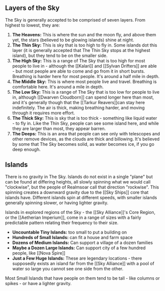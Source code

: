 ## Layers of the Sky

The Sky is generally accepted to be comprised of seven layers. From highest to lowest, they are:
1. **The Heavens:** This is where the sun and the moon fly, and above them yet, the stars (believed to be glowing islands) shine at night.
2. **The Thin Sky:** This is sky that is too high to fly in. Some islands dot this layer (it is generally accepted that The Thin Sky stops at the highest island), but they tend to be on the smaller side.
3. **The High Sky:** This is a range of The Sky that is too high for most people to live in - although the [[Kalari]] and [[Sylvan Drifters]] are able - but most people are able to come and go from it in short bursts. Breathing is harder here for most people. It's around a half mile in depth.
4. **The Middle Sky:** This is where most people live and travel. Breathing is comfortable here. It's around a mile in depth.
5. **The Low Sky:**  This is a range of The Sky that is too low for people to live in, although [[Dwarven Cloudborn]] can spend longer here than most, and it's generally though that the [[Tarkur Reavers]]can stay here indefinitely. The air is thick, making breathing harder, and moving through it requires more effort.
6. **The Thick Sky:** This is sky that is too thick - something like liquid water - to fly in. Like the Thin Sky, people can see some island here, and while they are larger than most, they appear barren.
7. **The Deeps:** This is an area that people can see only with telescopes and other remove devices, as the clouds are thick and billowing. It's believed by some that The Sky becomes solid, as water becomes ice, if you go deep enough.
## Islands

There is no gravity in The Sky. Islands do not exist in a single "plane" but can be found at differing heights, all slowly spinning what we would call "clockwise", but the people of Realmsoar call that direction "rockwise". This spinning creates a downward gravity due to the [[Sky Ships]] core that islands have. Different islands spin at different speeds, with smaller islands generally spinning slower, or having lighter gravity.

Islands in explored regions of the Sky - the [[Sky Alliance]]'s Core Region, or the [[Aetherian Imperium]], come in a range of sizes with a fairly predictable pattern relating their frequency to their size.
 - **Uncountable Tiny Islands:** too small to put a building on
 - **Hundreds of Small Islands:** can fit a house and farm space
 - **Dozens of Medium Islands:** Can support a village of a dozen families 
 - **Maybe a Dozen Large Islands:** Can support city of a few hundred people, like [[Nova Spire]]
 - **Just a Few Huge Islands:** These are legendary locations - there supposedly exists an island far from the [[Sky Alliance]] with a pool of water so large you cannot see one side from the other.

Most Small Islands that have people on them tend to be tall - like columns or spikes - or have a lighter gravity.